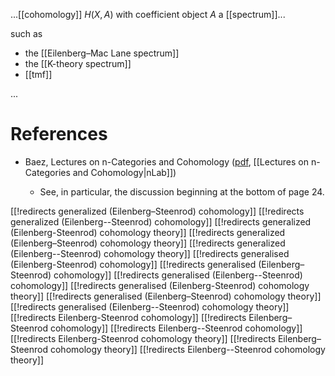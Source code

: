 ...[[cohomology]] $H(X,A)$ with coefficient object $A$ a [[spectrum]]...

such as

* the [[Eilenberg–Mac Lane spectrum]]
* the [[K-theory spectrum]]
* [[tmf]]

...

# References #

* Baez, Lectures on n-Categories and Cohomology ([pdf](http://math.ucr.edu/home/baez/cohomology.pdf), [[Lectures on n-Categories and Cohomology|nLab]])

  * See, in particular, the discussion beginning at the bottom of page 24.

[[!redirects generalized (Eilenberg–Steenrod) cohomology]]
[[!redirects generalized (Eilenberg--Steenrod) cohomology]]
[[!redirects generalized (Eilenberg-Steenrod) cohomology theory]]
[[!redirects generalized (Eilenberg–Steenrod) cohomology theory]]
[[!redirects generalized (Eilenberg--Steenrod) cohomology theory]]
[[!redirects generalised (Eilenberg-Steenrod) cohomology]]
[[!redirects generalised (Eilenberg–Steenrod) cohomology]]
[[!redirects generalised (Eilenberg--Steenrod) cohomology]]
[[!redirects generalised (Eilenberg-Steenrod) cohomology theory]]
[[!redirects generalised (Eilenberg–Steenrod) cohomology theory]]
[[!redirects generalised (Eilenberg--Steenrod) cohomology theory]]
[[!redirects Eilenberg-Steenrod cohomology]]
[[!redirects Eilenberg–Steenrod cohomology]]
[[!redirects Eilenberg--Steenrod cohomology]]
[[!redirects Eilenberg-Steenrod cohomology theory]]
[[!redirects Eilenberg–Steenrod cohomology theory]]
[[!redirects Eilenberg--Steenrod cohomology theory]]
